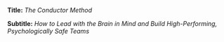 **Title:**
*The Conductor Method*

**Subtitle:**
*How to Lead with the Brain in Mind and Build High-Performing, Psychologically Safe Teams*
      